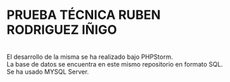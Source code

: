 # PRUEBA TÉCNICA RUBEN RODRIGUEZ IÑIGO

<br>El desarrollo de la misma se ha realizado bajo PHPStorm.
<br>La base de datos se encuentra en este mismo repositorio en formato SQL. Se ha usado MYSQL Server.
